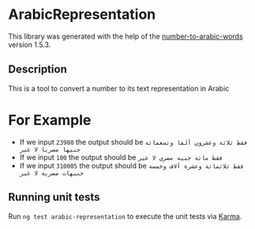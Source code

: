 # ArabicRepresentation

This library was generated with the help of the [number-to-arabic-words](https://www.npmjs.com/package/number-to-arabic-words?activeTab=readme) version 1.5.3.

## Description

This is a tool to convert a number to its text representation in Arabic

# For Example

- If we input `23980` the output should be `فقط ثلاثة وعشرون ألفا وتسعمائة جنيها مصريا لا غير`
- If we input `100` the output should be `فقط مائة جنيه مصري لا غير`
- If we input `310005` the output should be `فقط ثلاثمائة وعشرة آلاف وخمسة جنيهات مصرية لا غير`

## Running unit tests

Run `ng test arabic-representation` to execute the unit tests via [Karma](https://karma-runner.github.io).
